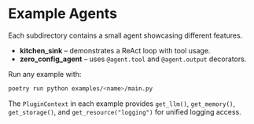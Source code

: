 # Example Agents

Each subdirectory contains a small agent showcasing different features.

- **kitchen_sink** – demonstrates a ReAct loop with tool usage.
- **zero_config_agent** – uses `@agent.tool` and `@agent.output` decorators.

Run any example with:

```bash
poetry run python examples/<name>/main.py
```

The `PluginContext` in each example provides `get_llm()`, `get_memory()`,
`get_storage()`, and `get_resource("logging")` for unified logging access.
